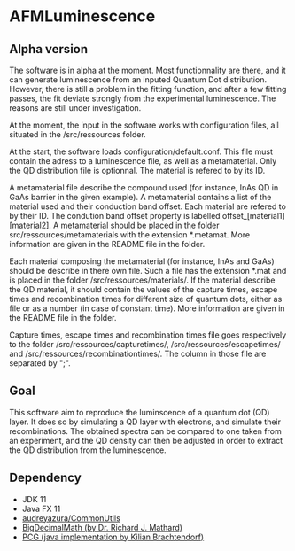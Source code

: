 # AFMLuminescence

## Alpha version

The software is in alpha at the moment. Most functionnality are there, and it can generate luminescence from an inputed Quantum Dot distribution. However, there is still a problem in the fitting function, and after a few fitting passes, the fit deviate strongly from the experimental luminescence. The reasons are still under investigation.

At the moment, the input in the software works with configuration files, all situated in the /src/ressources folder.

At the start, the software loads configuration/default.conf. This file must contain the adress to a luminescence file, as well as a metamaterial. Only the QD distribution file is optionnal. The material is refered to by its ID.

A metamaterial file describe the compound used (for instance, InAs QD in GaAs barrier in the given example). A metamaterial contains a list of the material used and their conduction band offset. Each material are refered to by their ID. The condution band offset property is labelled offset_\[material1\]\[material2\]. A metamaterial should be placed in the folder src/ressources/metamaterials with the extension \*.metamat. More information are given in the README file in the folder.

Each material composing the metamaterial (for instance, InAs and GaAs) should be describe in there own file. Such a file has the extension \*.mat and is placed in the folder /src/ressources/materials/. If the material describe the QD material, it should contain the values of the capture times, escape times and recombination times for different size of quantum dots, either as file or as a number (in case of constant time). More information are given in the README file in the folder.

Capture times, escape times and recombination times file goes respectively to the folder /src/ressources/capturetimes/, /src/ressources/escapetimes/ and /src/ressources/recombinationtimes/. The column in those file are separated by ";".

## Goal

This software aim to reproduce the luminscence of a quantum dot (QD) layer. It does so by simulating a QD layer with electrons, and simulate their recombinations. The obtained spectra can be compared to one taken from an experiment, and the QD density can then be adjusted in order to extract the QD distribution from the luminescence.

## Dependency

* JDK 11
* Java FX 11
* [audreyazura/CommonUtils](https://github.com/audreyazura/CommonUtils)
* [BigDecimalMath (by Dr. Richard J. Mathard)](https://arxiv.org/abs/0908.3030v4)
* [PCG (java implementation by Kilian Brachtendorf)](https://github.com/KilianB/pcg-java)
